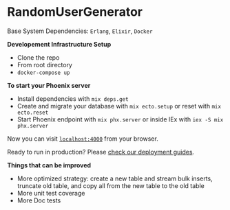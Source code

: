 # RandomUserGenerator

Base System Dependencies: `Erlang`, `Elixir`, `Docker`

**Developement Infrastructure Setup**

- Clone the repo
- From root directory
- `docker-compose up`

**To start your Phoenix server**

- Install dependencies with `mix deps.get`
- Create and migrate your database with `mix ecto.setup` or reset with `mix ecto.reset`
- Start Phoenix endpoint with `mix phx.server` or inside IEx with `iex -S mix phx.server`

Now you can visit [`localhost:4000`](http://localhost:4000) from your browser.

Ready to run in production? Please [check our deployment guides](https://hexdocs.pm/phoenix/deployment.html).

**Things that can be improved**

- More optimized strategy: create a new table and stream bulk inserts, truncate old table, and copy all from the new table to the old table
- More unit test coverage
- More Doc tests
